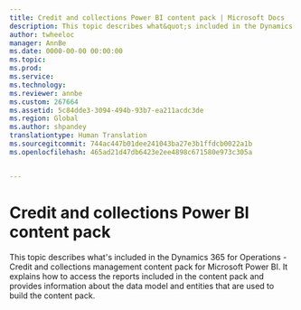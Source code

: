 ```yaml
---
title: Credit and collections Power BI content pack | Microsoft Docs
description: This topic describes what&quot;s included in the Dynamics 365 for Operations - Credit and collections management content pack for Microsoft Power BI. It explains how to access the reports included in the content pack and provides information about the data model and entities that are used to build the content pack.
author: twheeloc
manager: AnnBe
ms.date: 0000-00-00 00:00:00
ms.topic: 
ms.prod: 
ms.service: 
ms.technology: 
ms.reviewer: annbe
ms.custom: 267664
ms.assetid: 5c84dde3-3094-494b-93b7-ea211acdc3de
ms.region: Global
ms.author: shpandey
translationtype: Human Translation
ms.sourcegitcommit: 744ac447b01dee241043ba27e3b1ffdcb0022a1b
ms.openlocfilehash: 465ad21d47db6423e2ee4898c671580e973c305a


---
```


# <a name="credit-and-collections-power-bi-content-pack"></a>Credit and collections Power BI content pack

This topic describes what's included in the Dynamics 365 for Operations - Credit and collections management content pack for Microsoft Power BI. It explains how to access the reports included in the content pack and provides information about the data model and entities that are used to build the content pack.






<!--HONumber=Feb17_HO3-->


